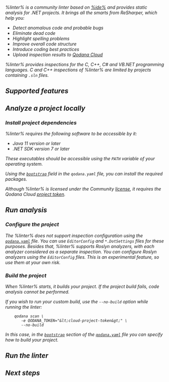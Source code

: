 [//]: # (title: Qodana Community for .NET)

<!-- What technologies does this linter support -->

<var name="linter" value="Qodana Community for .NET"/>
<var name="ide" value="ReSharper"/>
<var name="docker-image" value="jetbrains/qodana-cdnet:2023.3-eap"/>
<var name="config-file" value="qodana-cdnet-docker-readme.xml"/>

%linter% is a community linter based on [%ide%](https://www.jetbrains.com/rider/) and provides static analysis for .NET projects.
It brings all the smarts from ReSharper, which help you:

* Detect anomalous code and probable bugs
* Eliminate dead code
* Highlight spelling problems
* Improve overall code structure
* Introduce coding best practices
* Upload inspection results to [Qodana Cloud](cloud-about.xml)

%linter% provides inspections for the C, C++, C# and VB.NET programming languages.
C and C++ inspections of %linter% are limited by projects containing `.sln` files. 

## Supported features

<include src="lib_qd.xml" include-id="linters-supported-features" use-filter="empty,cdnet"/>

## Analyze a project locally

### Install project dependencies

%linter% requires the following software to be accessible by it: 

* Java 11 version or later
* .NET SDK version 7 or later

These executables should be accessible using the `PATH` variable of your operating system. 

Using the [`bootstrap`](before-running-qodana.md) field in the `qodana.yaml` file, you can install the required packages. 

Although %linter% is licensed under the Community [license](pricing.md), it requires the 
Qodana Cloud [project token](cloud-onboarding.md). 

## Run analysis

### Configure the project

<include src="lib_qd.xml" include-id="docker-dotnet-specific-solution-project" use-filter="empty"/>

The %linter% does not support inspection configuration using the [`qodana.yaml`](qodana-yaml.md) file.
You can use `EditorConfig` and `*.DotSettings` files for these purposes. Besides that, %linter% supports Roslyn analyzers, 
with each analyzer considered as a separate inspection. You can configure Roslyn analyzers using the `EditorConfig` 
files. This is an experimental feature, so use them at your own risk.

### Build the project

When %linter% starts, it builds your project. If the project build fails, code analysis cannot be performed.

If you wish to run your custom build, use the `--no-build` option while running the linter: 

```shell
    qodana scan \
       -e QODANA_TOKEN="&lt;cloud-project-token&gt;" \
       --no-build
```

In this case, in the [`bootstrap`](before-running-qodana.md) section of the [`qodana.yaml`](qodana-yaml.md) file you can specify how to build 
your project.

## Run the linter

<p><include src="lib_qd.xml" include-id="qodana-cli-quickstart" use-filter="non-gs,other,empty,non-php"/></p>


## Next steps

<include src="lib_qd.xml" include-id="linter-next-steps-footer" use-filter="empty"/>